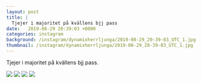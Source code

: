 ```yaml
---
layout: post
title: |
  Tjejer i majoritet på kvällens bjj pass
date:   2019-08-29 20:39:03 +0000
categories: instagram
background: /instagram/dynamixherrljunga/2019-08-29_20-39-03_UTC_1.jpg
thumbnail: /instagram/dynamixherrljunga/2019-08-29_20-39-03_UTC_1.jpg
---
```

Tjejer i majoritet på kvällens bjj pass. 



<img src='/www-dynamix-herrljunga/instagram/dynamixherrljunga/2019-08-29_20-39-03_UTC_1.jpg' class='img-fluid' />


<img src='/www-dynamix-herrljunga/instagram/dynamixherrljunga/2019-08-29_20-39-03_UTC_2.jpg' class='img-fluid' />


<img src='/www-dynamix-herrljunga/instagram/dynamixherrljunga/2019-08-29_20-39-03_UTC_3.jpg' class='img-fluid' />


<img src='/www-dynamix-herrljunga/instagram/dynamixherrljunga/2019-08-29_20-39-03_UTC_4.jpg' class='img-fluid' />
